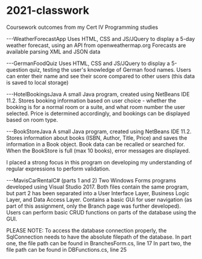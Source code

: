 # 2021-classwork
Coursework outcomes from my Cert IV Programming studies


---WeatherForecastApp
Uses HTML, CSS and JS/JQuery to display a 5-day weather forecast, using an API from openweathermap.org
Forecasts are available parsing XML and JSON data

---GermanFoodQuiz
Uses HTML, CSS and JS/JQuery to display a 5-question quiz, testing the user's knowledge of German food names.
Users can enter their name and see their score compared to other users (this data is saved to local storage)

---HotelBookingsJava
A small Java program, created using NetBeans IDE 11.2.
Stores booking information based on user choice - whether the booking is for a normal room or a suite,
and what room number the user selected. Price is determined accordingly, and bookings can be displayed based on
room type.

---BookStoreJava
A small Java program, created using NetBeans IDE 11.2.
Stores information about books (ISBN, Author, Title, Price) and saves the information in a Book object.
Book data can be recalled or searched for. When the BookStore is full (max 10 books), error messages are displayed.

I placed a strong focus in this program on developing my understanding of regular expressions to perform validation.

---MavisCarRentalC# (parts 1 and 2)
Two Windows Forms programs developed using Visual Studio 2017.
Both files contain the same program, but part 2 has been separated into a User Interface Layer, Business Logic Layer,
and Data Access Layer.
Contains a basic GUi for user navigation (as part of this assignment, only the Branch page was further developed).
Users can perform basic CRUD functions on parts of the database using the GUI.

PLEASE NOTE:
To access the database connection properly, the SqlConnection needs to have the absolute filepath of the database.
In part one, the file path can be found in BranchesForm.cs, line 17
In part two, the file path can be found in DBFunctions.cs, line 25
